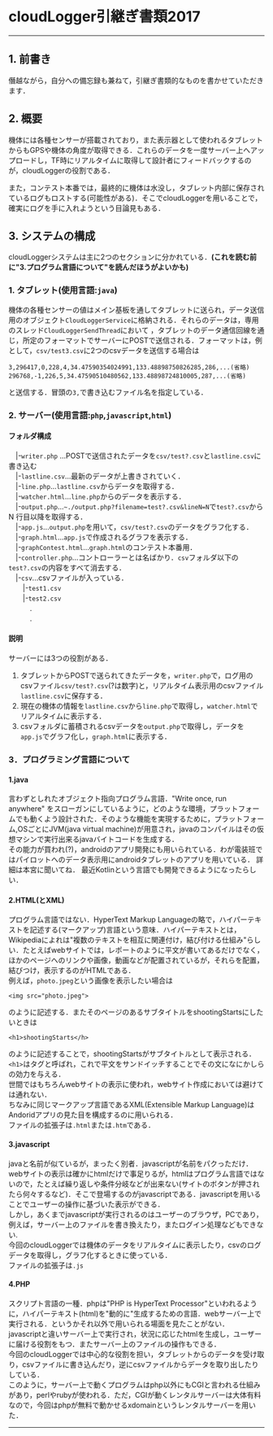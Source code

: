 # cloudLogger引継ぎ書類2017

***
## 1. 前書き
僭越ながら，自分への備忘録も兼ねて，引継ぎ書類的なものを書かせていただきます．

## 2. 概要
機体には各種センサーが搭載されており，また表示器として使われるタブレットからもGPSや機体の角度が取得できる．これらのデータを一度サーバー上へアップロードし，TF時にリアルタイムに取得して設計者にフィードバックするのが，cloudLoggerの役割である．

また，コンテスト本番では，最終的に機体は水没し，タブレット内部に保存されているログもロストする(可能性がある)．そこでcloudLoggerを用いることで，確実にログを手に入れようという目論見もある．

## 3. システムの構成
cloudLoggerシステムは主に2つのセクションに分かれている．**(これを読む前に"3.プログラム言語について"を読んだほうがよいかも)**
### 1. タブレット(使用言語:`java`)
機体の各種センサーの値はメイン基板を通してタブレットに送られ，データ送信用のオブジェクト`CloudLoggerService`に格納される．それらのデータは，専用のスレッド`CloudLoggerSendThread`において
，タブレットのデータ通信回線を通じ，所定のフォーマットでサーバーにPOSTで送信される．フォーマットは，例として，`csv/test3.csv`に2つのcsvデータを送信する場合は
```test3.csv:
3,296417,0,228,4,34.47590354024991,133.48898750826285,286,...(省略)
296768,-1,226,5,34.47590510480562,133.48898724810005,287,...(省略)
```
と送信する．冒頭の`3,`で書き込むファイル名を指定している．
### 2. サーバー(使用言語:`php`,`javascript`,`html`)
#### フォルダ構成
　|-`writer.php` ...POSTで送信されたデータを`csv/test?.csv`と`lastline.csv`に書き込む  
　|-`lastline.csv`...最新のデータが上書きされていく．  
　|-`line.php`...`lastline.csv`からデータを取得する．  
　|-`watcher.html`...`line.php`からのデータを表示する．  
　|-`output.php`...`~./output.php?filename=test?.csv&lineN=N`で`test?.csv`からN 行目以降を取得する．  
　|-`app.js`...`output.php`を用いて，`csv/test?.csv`のデータをグラフ化する．  
　|-`graph.html`...`app.js`で作成されるグラフを表示する．  
　|-`graphContest.html`...`graph.html`のコンテスト本番用．  
　|-`controller.php`...コントローラーとは名ばかり．`csv`フォルダ以下の`test?.csv`の内容をすべて消去する．  
　|-`csv`...csvファイルが入っている．  
　　|-`test1.csv`  
　　|-`test2.csv`  
　　　.  
　　　.  
#### 説明
サーバーには3つの役割がある．
1. タブレットからPOSTで送られてきたデータを，`writer.php`で，ログ用のcsvファイル`csv/test?.csv`(?は数字)と，リアルタイム表示用のcsvファイル`lastline.csv`に保存する．
2. 現在の機体の情報を`lastline.csv`から`line.php`で取得し，`watcher.html`でリアルタイムに表示する．
3. csvフォルダに蓄積されるcsvデータを`output.php`で取得し，データを`app.js`でグラフ化し，`graph.html`に表示する．

### 3．プログラミング言語について
#### 1.java
言わずとしれたオブジェクト指向プログラム言語．"Write once, run anywhere" をスローガンにしているように，どのような環境，プラットフォームでも動くよう設計された．そのような機能を実現するために，プラットフォーム,OSごとにJVM(java virtual machine)が用意され，javaのコンパイルはその仮想マシンで実行出来るjavaバイトコードを生成する．  
その能力が買われ(?)，androidのアプリ開発にも用いられている．わが電装班ではパイロットへのデータ表示用にandroidタブレットのアプリを用いている． 詳細は本宮に聞いてね．
最近Kotlinという言語でも開発できるようになったらしい．
#### 2.HTML(とXML)
プログラム言語ではない．HyperText Markup Languageの略で，ハイパーテキストを記述する(マークアップ)言語という意味．ハイパーテキストとは，Wikipediaによれは"複数のテキストを相互に関連付け，結び付ける仕組み"らしい．たとえばwebサイトでは，レポートのように平文が書いてあるだけでなく，ほかのページへのリンクや画像，動画などが配置されているが，それらを配置，結びつけ，表示するのがHTMLである．  
例えば，`photo.jpeg`という画像を表示したい場合は
```
<img src="photo.jpeg">
```
のように記述する．またそのページのあるサブタイトルをshootingStartsにしたいときは
```
<h1>shootingStarts</h>
```
のように記述することで，shootingStartsがサブタイトルとして表示される．
`<h1>`はタグと呼ばれ，これで平文をサンドイッチすることでその文になにかしらの効力を与える．  
世間ではもちろんwebサイトの表示に使われ，webサイト作成においては避けては通れない．  
ちなみに同じマークアップ言語であるXML(Extensible Markup Language)はAndoridアプリの見た目を構成するのに用いられる．  
ファイルの拡張子は`.html`または`.htm`である．
#### 3.javascript
javaと名前が似ているが，まったく別者．javascriptが名前をパクっただけ．  
webサイトの表示は確かにhtmlだけで事足りるが，htmlはプログラム言語ではないので，たとえば繰り返しや条件分岐などが出来ない(サイトのボタンが押されたら何々するなど)．そこで登場するのがjavascriptである．javascriptを用いることでユーザーの操作に基づいた表示ができる．  
しかし，あくまでjavascriptが実行されるのはユーザーのブラウザ，PCであり，例えば，サーバー上のファイルを書き換えたり，またログイン処理などもできない.  
今回のcloudLoggerでは機体のデータをリアルタイムに表示したり，csvのログデータを取得し，グラフ化するときに使っている．  
ファイルの拡張子は`.js`

#### 4.PHP
スクリプト言語の一種．phpは"PHP is HyperText Processor"といわれるように，ハイパーテキスト(html)を"動的に"生成するための言語．webサーバー上で実行される．というかそれ以外で用いられる場面を見たことがない．  
javascriptと違いサーバー上で実行され，状況に応じたhtmlを生成し，ユーザーに届ける役割をもつ．またサーバー上のファイルの操作もできる．  
今回のcloudLoggerでは中心的な役割を担い，タブレットからのデータを受け取り，csvファイルに書き込んだり，逆にcsvファイルからデータを取り出したりしている．  
このように，サーバー上で動くプログラムはphp以外にもCGIと言われる仕組みがあり，perlやrubyが使われる．ただ，CGIが動くレンタルサーバーは大体有料なので，今回はphpが無料で動かせるxdomainというレンタルサーバーを用いた．

***
